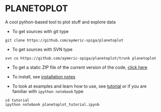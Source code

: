 # PLANETOPLOT

A cool python-based tool to plot stuff and explore data

* To get sources with git type
~~~
git clone https://github.com/aymeric-spiga/planetoplot
~~~

* To get sources with SVN type
~~~
svn co https://github.com/aymeric-spiga/planetoplot/trunk planetoplot
~~~

* To get a static ZIP file of the current version of the code, [click here](https://github.com/aymeric-spiga/planetoplot/archive/master.zip)

* To install, see [installation notes](https://github.com/aymeric-spiga/planetoplot/blob/master/INSTALL.md)


* To look at examples and learn how to use, see [tutorial](http://nbviewer.ipython.org/github/aymeric-spiga/planetoplot/blob/master/tutorial/planetoplot_tutorial.ipynb) or if you are familiar with `ipython notebook` type
~~~
cd tutorial
ipython notebook planetoplot_tutorial.ipynb
~~~
